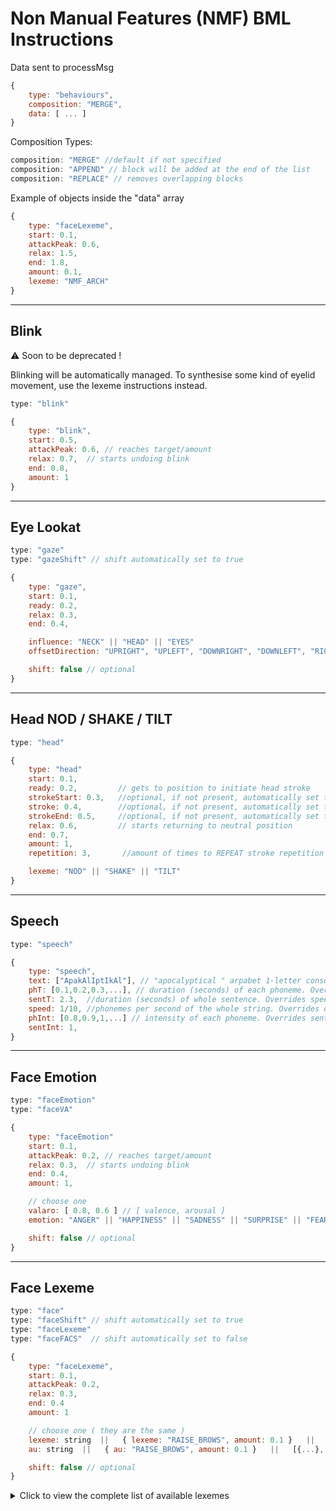 # Non Manual Features (NMF) BML Instructions
Data sent to processMsg

``` javascript
{ 
    type: "behaviours", 
    composition: "MERGE", 
    data: [ ... ] 
} 
```

Composition Types: 
``` javascript
composition: "MERGE" //default if not specified
composition: "APPEND" // block will be added at the end of the list
composition: "REPLACE" // removes overlapping blocks
```

Example of objects inside the  "data" array
``` javascript
{
    type: "faceLexeme",
    start: 0.1,
    attackPeak: 0.6,
    relax: 1.5,
    end: 1.8,
    amount: 0.1,
    lexeme: "NMF_ARCH"
}
```
---

## Blink

:warning: Soon to be deprecated ! 

Blinking will be automatically managed. To synthesise some kind of eyelid movement, use the lexeme instructions instead.

``` javascript
type: "blink" 

{
    type: "blink",
    start: 0.5,
    attackPeak: 0.6, // reaches target/amount
    relax: 0.7,  // starts undoing blink
    end: 0.8, 
    amount: 1
}

```

---

## Eye Lookat
``` javascript
type: "gaze" 
type: "gazeShift" // shift automatically set to true

{
    type: "gaze",
    start: 0.1,
    ready: 0.2,
    relax: 0.3,
    end: 0.4,

    influence: "NECK" || "HEAD" || "EYES"
    offsetDirection: "UPRIGHT", "UPLEFT", "DOWNRIGHT", "DOWNLEFT", "RIGHT", "LEFT", "UP", "DOWN"

    shift: false // optional
}
```

---

## Head NOD / SHAKE / TILT
``` javascript
type: "head"

{
    type: "head"
	start: 0.1,
	ready: 0.2,         // gets to position to initiate head stroke
	strokeStart: 0.3,   //optional, if not present, automatically set to ready
	stroke: 0.4,        //optional, if not present, automatically set to half distance of strokeStart & strokeEnd
    strokeEnd: 0.5,     //optional, if not present, automatically set to relax
	relax: 0.6,         // starts returning to neutral position
	end: 0.7,
    amount: 1,  
	repetition: 3,       //amount of times to REPEAT stroke repetition cancels stroke attribute. Default 0 (meaning only moves once)

    lexeme: "NOD" || "SHAKE" || "TILT"
}
```

---

## Speech
``` javascript
type: "speech"

{
    type: "speech",
    text: ["ApakAlIptIkAl"], // "apocalyptical " arpabet 1-letter consonats and vowels plus "." and " "
    phT: [0.1,0.2,0.3,...], // duration (seconds) of each phoneme. Overrides sentT.  
    sentT: 2.3,  //duration (seconds) of whole sentence. Overrides speed. Delay not included.  
    speed: 1/10, //phonemes per second of the whole string. Overrides default speed. 
    phInt: [0.8,0.9,1,...] // intensity of each phoneme. Overrides sentInt.
    sentInt: 1,
}
```

---

## Face Emotion
``` javascript
type: "faceEmotion"
type: "faceVA"

{
    type: "faceEmotion"
    start: 0.1,
    attackPeak: 0.2, // reaches target/amount
    relax: 0.3,  // starts undoing blink
    end: 0.4, 
    amount: 1,

    // choose one
	valaro: [ 0.8, 0.6 ] // [ valence, arousal ] 
    emotion: "ANGER" || "HAPPINESS" || "SADNESS" || "SURPRISE" || "FEAR" || "DISGUST" || "CONTEMPT",

    shift: false // optional
}
```

---

## Face Lexeme
``` javascript
type: "face"
type: "faceShift" // shift automatically set to true
type: "faceLexeme" 
type: "faceFACS"  // shift automatically set to false

{
    type: "faceLexeme",
    start: 0.1,
    attackPeak: 0.2, 
    relax: 0.3,  
    end: 0.4 
    amount: 1

    // choose one ( they are the same )
	lexeme: string  ||   { lexeme: "RAISE_BROWS", amount: 0.1 }   ||   [{...}, {...}, ...],
    au: string  ||   { au: "RAISE_BROWS", amount: 0.1 }   ||   [{...}, {...}, ...],

    shift: false // optional
}

```
<details>
<summary>Click to view the complete list of available lexemes</summary>

NMF_FROWN                 
NMF_ARCH                  
NMF_OPEN_WIDE_EYE          
NMF_SQUINT                 
NMF_BLINK                  
NMF_CLOSED                 
NMF_SUCK_IN_RIGHT          
NMF_SUCK_IN_LEFT           
NMF_SUCK_IN_BOTH           
NMF_BLOW_RIGHT             
NMF_BLOW_LEFT              
NMF_BLOW_BOTH              
NMF_OPEN_WIDE_MOUTH        
NMF_CLOSE_TIGHT            
NMF_SMILE_TEETH            
NMF_SMILE_TEETH_WIDE       
NMF_SMILE_CLOSED           
NMF_ROUND_OPEN             
NMF_ROUND_CLOSED           
NMF_OUT_POINTED            
NMF_OUT_ROUND              
NMF_CRINKLE                
NMF_FLARE                  
LIP_CORNER_DEPRESSOR       
LIP_CORNER_DEPRESSOR_LEFT  
LIP_CORNER_DEPRESSOR_RIGHT 
LIP_CORNER_PULLER          
LIP_CORNER_PULLER_LEFT     
LIP_CORNER_PULLER_RIGHT    
LIP_STRECHER               
LIP_FUNNELER               
LIP_TIGHTENER              
LIP_PRESSOR                
LIP_PUCKERER               
PRESS_LIPS                 
MOUTH_OPEN                 
LOWER_LIP_DEPRESSOR        
CHIN_RAISER                
TONGUE_SHOW                
BROW_LOWERER               
BROW_LOWERER_LEFT          
LOWER_RIGHT_BROW           
LOWER_BROWS                
INNER_BROW_RAISER          
OUTER_BROW_RAISER          
RAISE_LEFT_BROW            
RAISE_RIGHT_BROW           
RAISE_BROWS                
UPPER_LID_RAISER           
CHEEK_RAISER               
LID_TIGHTENER              
EYES_CLOSED                
BLINK                      
WINK_LEFT                  
WINK_RIGHT                 
NOSE_WRINKLER              
UPPER_LIP_RAISER           
DIMPLER                    
DIMPLER_LEFT               
DIMPLER_RIGHT              
JAW_DROP                   
MOUTH_STRETCH
</details>
